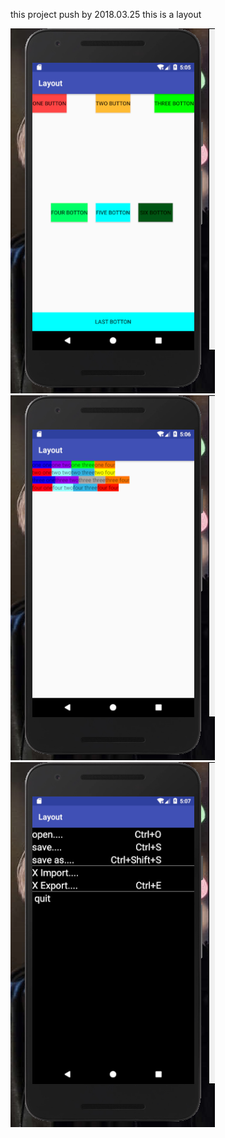 this project push by 2018.03.25
this is a layout 

![1](https://github.com/ATN-MU/class/blob/master/Layout/image/1.png)
![1](https://github.com/ATN-MU/class/blob/master/Layout/image/2.png)
![1](https://github.com/ATN-MU/class/blob/master/Layout/image/3.png)

